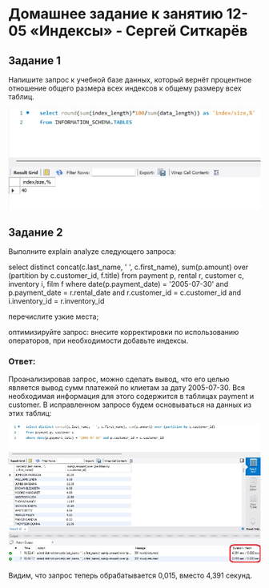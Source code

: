 # Домашнее задание к занятию 12-05 «Индексы» - Сергей Ситкарёв

## Задание 1

Напишите запрос к учебной базе данных, который вернёт процентное отношение общего размера всех индексов к общему размеру всех таблиц.

![Задание1](https://github.com/SSitkarev/12-05/blob/main/img/1.jpg)

## Задание 2

Выполните explain analyze следующего запроса:

select distinct concat(c.last_name, ' ', c.first_name), sum(p.amount) over (partition by c.customer_id, f.title)
from payment p, rental r, customer c, inventory i, film f
where date(p.payment_date) = '2005-07-30' and p.payment_date = r.rental_date and r.customer_id = c.customer_id and i.inventory_id = r.inventory_id

перечислите узкие места;

оптимизируйте запрос: внесите корректировки по использованию операторов, при необходимости добавьте индексы.

### Ответ:

Проанализировав запрос, можно сделать вывод, что его целью является вывод сумм платежей по клиетам за дату 2005-07-30. 
Вся необходимая информация для этого содержится в таблицах payment и customer.
В исправленном запросе будем основываться на данных из этих таблиц:

![Задание2](https://github.com/SSitkarev/12-05/blob/main/img/2.jpg)

Видим, что запрос теперь обрабатывается 0,015, вместо 4,391 секунд.
